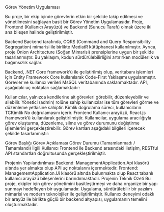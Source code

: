 Görev Yönetim Uygulaması

Bu proje, bir ekip içinde görevlerin etkin bir şekilde takip edilmesi ve yönetilmesini sağlayan basit bir Görev Yönetim Uygulamasıdır. Proje, Frontend (Kullanıcı Arayüzü) ve Backend (Sunucu Tarafı) olmak üzere iki ana bileşen halinde geliştirilmiştir.

Backend
Backend tarafında, CQRS (Command and Query Responsibility Segregation) mimarisi ile birlikte MediatR kütüphanesi kullanılmıştır. Ayrıca, proje Onion Architecture (Soğan Mimarisi) prensiplerine uygun bir şekilde tasarlanmıştır. Bu yaklaşım, kodun sürdürülebilirliğini artırırken modülerlik ve bağımsızlık sağlar.

Backend, .NET Core framework’ü ile geliştirilmiş olup, veritabanı işlemleri için Entity Framework Core kullanılarak Code-First Yaklaşımı uygulanmıştır. Görevler ve kullanıcı verileri MsSQL veritabanında saklanmaktadır. API, aşağıdaki uç noktaları sağlamaktadır: 

Kullanıcılar, yalnızca kendilerine ait görevleri görebilir, düzenleyebilir ve silebilir.
Yönetici (admin) rolüne sahip kullanıcılar ise tüm görevleri görme ve düzenleme yetkisine sahiptir.
Kimlik doğrulama süreci, kullanıcıların TCKimlik No doğrulamasını içerir.
Frontend
Kullanıcı arayüzü, React.js framework’ü kullanılarak geliştirilmiştir. Kullanıcılar, uygulama aracılığıyla görev oluşturma, düzenleme, silme ve görev durumunu değiştirme işlemlerini gerçekleştirebilir. Görev kartları aşağıdaki bilgileri içerecek şekilde tasarlanmıştır:

Görev Başlığı
Görev Açıklaması
Görev Durumu (Tamamlanmadı / Tamamlandı)
İlgili Kullanıcı
Frontend ile Backend arasındaki iletişim, RESTful API standartları doğrultusunda gerçekleştirilmiştir.

Projenin Yapılandırılması
Backend: ManagementApplication.Api klasörü altında yer almakta olup API uç noktalarını içermektedir.
Frontend: ManagementApplication.Ui klasörü altında bulunmakta olup React tabanlı kullanıcı arayüzü bileşenlerini barındırmaktadır.
Projenin Teknik Özeti
Bu proje, ekipler için görev yönetimini basitleştirmeyi ve daha organize bir yapı sunmayı hedefleyen bir uygulamadır. Uygulama, sürdürülebilir bir yazılım mimarisi ve modern teknolojiler ile geliştirilmiştir. Kullanıcı deneyimi odaklı bir arayüz ile birlikte güçlü bir backend altyapısı, uygulamanın temelini oluşturmaktadır.
